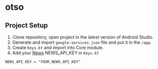 # otso

## Project Setup

1. Clone repository, open project in the latest version of Android Studio.
2. Generate and import `google-services.json` file and put it in the `/app`.
3. Create `Keys.kt` and import into Core module.
4. Add your [News](https://newsapi.org/) NEWS_API_KEY in `Keys.kt`
```
NEWS_API_KEY = "YOUR_NEWS_API_KEY"
```
